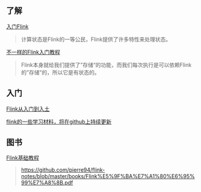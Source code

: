 ## 了解

[入门Flink](https://zhuanlan.zhihu.com/p/85086072)
>计算状态是Flink的一等公民，Flink提供了许多特性来处理状态。

[不一样的Flink入门教程](https://segmentfault.com/a/1190000038292061)
>Flink本身就给我们提供了”存储“的功能，而我们每次执行是可以依赖Flink的”存储”的，所以它是有状态的。

## 入门

[Flink从入门到入土](https://www.cnblogs.com/javazhiyin/p/13597319.html)

[flink的一些学习材料，将在github上持续更新](https://github.com/pierre94/flink-notes)

## 图书

[Flink基础教程](https://book.douban.com/subject/30283622/)
>https://github.com/pierre94/flink-notes/blob/master/books/Flink%E5%9F%BA%E7%A1%80%E6%95%99%E7%A8%8B.pdf
